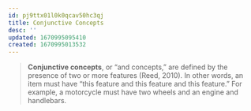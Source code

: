 ```yaml
---
id: pj9ttx01l0k0qcav50hc3qj
title: Conjunctive Concepts
desc: ''
updated: 1670995095410
created: 1670995013532
---
```


> **Conjunctive concepts**, or “and concepts,” are defined by the presence of two or more features (Reed, 2010). In other words, an item must have “this feature and this feature and this feature.” For example, a motorcycle must have two wheels and an engine and handlebars.